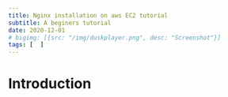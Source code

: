 ```yaml
---
title: Nginx installation on aws EC2 tutorial
subtitle: A beginers tutorial
date: 2020-12-01
# bigimg: [{src: "/img/duskplayer.png", desc: "Screenshot"}]
tags: [  ]
---
```



<!--more-->

# Introduction

<!-- {{< highlight javascript >}}
{{< / highlight >}} -->
<br>